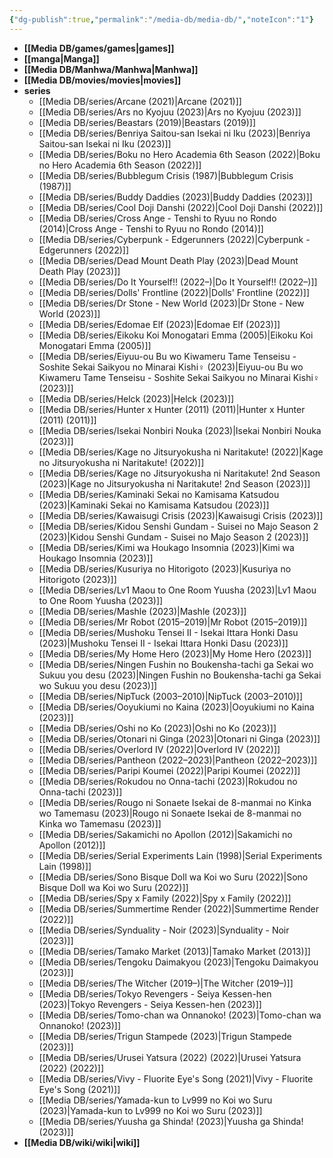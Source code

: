 ```yaml
---
{"dg-publish":true,"permalink":"/media-db/media-db/","noteIcon":"1"}
---
```




- **[[Media DB/games/games\|games]]**
- **[[manga\|Manga]]**
- **[[Media DB/Manhwa/Manhwa\|Manhwa]]**
- **[[Media DB/movies/movies\|movies]]**
- **series**
	- [[Media DB/series/Arcane (2021)\|Arcane (2021)]]
	- [[Media DB/series/Ars no Kyojuu (2023)\|Ars no Kyojuu (2023)]]
	- [[Media DB/series/Beastars (2019)\|Beastars (2019)]]
	- [[Media DB/series/Benriya Saitou-san Isekai ni Iku (2023)\|Benriya Saitou-san Isekai ni Iku (2023)]]
	- [[Media DB/series/Boku no Hero Academia 6th Season (2022)\|Boku no Hero Academia 6th Season (2022)]]
	- [[Media DB/series/Bubblegum Crisis (1987)\|Bubblegum Crisis (1987)]]
	- [[Media DB/series/Buddy Daddies (2023)\|Buddy Daddies (2023)]]
	- [[Media DB/series/Cool Doji Danshi (2022)\|Cool Doji Danshi (2022)]]
	- [[Media DB/series/Cross Ange - Tenshi to Ryuu no Rondo (2014)\|Cross Ange - Tenshi to Ryuu no Rondo (2014)]]
	- [[Media DB/series/Cyberpunk - Edgerunners (2022)\|Cyberpunk - Edgerunners (2022)]]
	- [[Media DB/series/Dead Mount Death Play (2023)\|Dead Mount Death Play (2023)]]
	- [[Media DB/series/Do It Yourself!! (2022–)\|Do It Yourself!! (2022–)]]
	- [[Media DB/series/Dolls' Frontline (2022)\|Dolls' Frontline (2022)]]
	- [[Media DB/series/Dr Stone - New World (2023)\|Dr Stone - New World (2023)]]
	- [[Media DB/series/Edomae Elf (2023)\|Edomae Elf (2023)]]
	- [[Media DB/series/Eikoku Koi Monogatari Emma (2005)\|Eikoku Koi Monogatari Emma (2005)]]
	- [[Media DB/series/Eiyuu-ou Bu wo Kiwameru Tame Tenseisu - Soshite Sekai Saikyou no Minarai Kishi♀ (2023)\|Eiyuu-ou Bu wo Kiwameru Tame Tenseisu - Soshite Sekai Saikyou no Minarai Kishi♀ (2023)]]
	- [[Media DB/series/Helck (2023)\|Helck (2023)]]
	- [[Media DB/series/Hunter x Hunter (2011) (2011)\|Hunter x Hunter (2011) (2011)]]
	- [[Media DB/series/Isekai Nonbiri Nouka (2023)\|Isekai Nonbiri Nouka (2023)]]
	- [[Media DB/series/Kage no Jitsuryokusha ni Naritakute! (2022)\|Kage no Jitsuryokusha ni Naritakute! (2022)]]
	- [[Media DB/series/Kage no Jitsuryokusha ni Naritakute! 2nd Season (2023)\|Kage no Jitsuryokusha ni Naritakute! 2nd Season (2023)]]
	- [[Media DB/series/Kaminaki Sekai no Kamisama Katsudou (2023)\|Kaminaki Sekai no Kamisama Katsudou (2023)]]
	- [[Media DB/series/Kawaisugi Crisis (2023)\|Kawaisugi Crisis (2023)]]
	- [[Media DB/series/Kidou Senshi Gundam - Suisei no Majo Season 2 (2023)\|Kidou Senshi Gundam - Suisei no Majo Season 2 (2023)]]
	- [[Media DB/series/Kimi wa Houkago Insomnia (2023)\|Kimi wa Houkago Insomnia (2023)]]
	- [[Media DB/series/Kusuriya no Hitorigoto (2023)\|Kusuriya no Hitorigoto (2023)]]
	- [[Media DB/series/Lv1 Maou to One Room Yuusha (2023)\|Lv1 Maou to One Room Yuusha (2023)]]
	- [[Media DB/series/Mashle (2023)\|Mashle (2023)]]
	- [[Media DB/series/Mr Robot (2015–2019)\|Mr Robot (2015–2019)]]
	- [[Media DB/series/Mushoku Tensei II - Isekai Ittara Honki Dasu (2023)\|Mushoku Tensei II - Isekai Ittara Honki Dasu (2023)]]
	- [[Media DB/series/My Home Hero (2023)\|My Home Hero (2023)]]
	- [[Media DB/series/Ningen Fushin no Boukensha-tachi ga Sekai wo Sukuu you desu (2023)\|Ningen Fushin no Boukensha-tachi ga Sekai wo Sukuu you desu (2023)]]
	- [[Media DB/series/NipTuck (2003–2010)\|NipTuck (2003–2010)]]
	- [[Media DB/series/Ooyukiumi no Kaina (2023)\|Ooyukiumi no Kaina (2023)]]
	- [[Media DB/series/Oshi no Ko (2023)\|Oshi no Ko (2023)]]
	- [[Media DB/series/Otonari ni Ginga (2023)\|Otonari ni Ginga (2023)]]
	- [[Media DB/series/Overlord IV (2022)\|Overlord IV (2022)]]
	- [[Media DB/series/Pantheon (2022–2023)\|Pantheon (2022–2023)]]
	- [[Media DB/series/Paripi Koumei (2022)\|Paripi Koumei (2022)]]
	- [[Media DB/series/Rokudou no Onna-tachi (2023)\|Rokudou no Onna-tachi (2023)]]
	- [[Media DB/series/Rougo ni Sonaete Isekai de 8-manmai no Kinka wo Tamemasu (2023)\|Rougo ni Sonaete Isekai de 8-manmai no Kinka wo Tamemasu (2023)]]
	- [[Media DB/series/Sakamichi no Apollon (2012)\|Sakamichi no Apollon (2012)]]
	- [[Media DB/series/Serial Experiments Lain (1998)\|Serial Experiments Lain (1998)]]
	- [[Media DB/series/Sono Bisque Doll wa Koi wo Suru (2022)\|Sono Bisque Doll wa Koi wo Suru (2022)]]
	- [[Media DB/series/Spy x Family (2022)\|Spy x Family (2022)]]
	- [[Media DB/series/Summertime Render (2022)\|Summertime Render (2022)]]
	- [[Media DB/series/Synduality - Noir (2023)\|Synduality - Noir (2023)]]
	- [[Media DB/series/Tamako Market (2013)\|Tamako Market (2013)]]
	- [[Media DB/series/Tengoku Daimakyou (2023)\|Tengoku Daimakyou (2023)]]
	- [[Media DB/series/The Witcher (2019–)\|The Witcher (2019–)]]
	- [[Media DB/series/Tokyo Revengers - Seiya Kessen-hen (2023)\|Tokyo Revengers - Seiya Kessen-hen (2023)]]
	- [[Media DB/series/Tomo-chan wa Onnanoko! (2023)\|Tomo-chan wa Onnanoko! (2023)]]
	- [[Media DB/series/Trigun Stampede (2023)\|Trigun Stampede (2023)]]
	- [[Media DB/series/Urusei Yatsura (2022) (2022)\|Urusei Yatsura (2022) (2022)]]
	- [[Media DB/series/Vivy - Fluorite Eye's Song (2021)\|Vivy - Fluorite Eye's Song (2021)]]
	- [[Media DB/series/Yamada-kun to Lv999 no Koi wo Suru (2023)\|Yamada-kun to Lv999 no Koi wo Suru (2023)]]
	- [[Media DB/series/Yuusha ga Shinda! (2023)\|Yuusha ga Shinda! (2023)]]
- **[[Media DB/wiki/wiki\|wiki]]**


